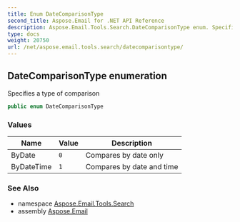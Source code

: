 ```yaml
---
title: Enum DateComparisonType
second_title: Aspose.Email for .NET API Reference
description: Aspose.Email.Tools.Search.DateComparisonType enum. Specifies a type of comparison
type: docs
weight: 20750
url: /net/aspose.email.tools.search/datecomparisontype/
---
```

## DateComparisonType enumeration

Specifies a type of comparison

```csharp
public enum DateComparisonType
```

### Values

| Name | Value | Description |
| --- | --- | --- |
| ByDate | `0` | Compares by date only |
| ByDateTime | `1` | Compares by date and time |

### See Also

* namespace [Aspose.Email.Tools.Search](../../aspose.email.tools.search/)
* assembly [Aspose.Email](../../)


